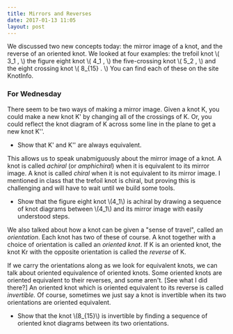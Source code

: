 ```yaml
---
title: Mirrors and Reverses
date: 2017-01-13 11:05
layout: post
---
```


We discussed two new concepts today: the mirror image of a knot, and the reverse
of an oriented knot. We looked at four examples: the trefoil knot \\( 3_1 , \\)
the figure eight knot \\( 4_1 , \\) the five-crossing knot \\( 5_2 , \\) and the eight crossing knot \\( 8_{15} . \\) You can find
each of these on the site KnotInfo.

### For Wednesday

There seem to be two ways of making a mirror image. Given a knot K, you could
make a new knot K' by changing all of the crossings of K. Or, you could
reflect the knot diagram of K across some line in the plane to get a new knot
K''.

  * Show that K' and K'' are always equivalent.

This allows us to speak unabmiguously about the mirror image of a knot. A knot
is called _achiral_ (or _amphichiral_) when it is equivalent to its
mirror image. A knot is called _chiral_ when it is not equivalent to its mirror
image. I mentioned in class that the trefoil knot is chiral, but proving this is
challenging and will have to wait until we build some tools.

  * Show that the figure eight knot \\(4_1\\) is achiral by drawing a sequence
  of knot diagrams between \\(4_1\\) and its mirror image with easily understood
  steps.

We also talked about how a knot can be given a "sense of travel", called an
_orientation_. Each knot has two of these of course. A knot together with a
choice of orientation is called an _oriented knot_. If K is an oriented knot,
the knot Kr with the opposite orientation is called the _reverse_ of K.

If we carry the orientations along as we look for equivalent knots, we can talk
about oriented equivalence of oriented knots. Some oriented knots are oriented
equivalent to their reverses, and some aren't. [See what I did there?] An
oriented knot which is oriented equivalent to its reverse is called
_invertible._ Of course, sometimes we just say a knot is invertible when its
two orientations are oriented equivalent.

  * Show that the knot \\(8_{15}\\) is invertible by finding a sequence of
  oriented knot diagrams between its two orientations.
